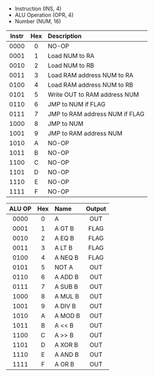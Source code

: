 * Instruction (INS, 4)
* ALU Operation (OPR, 4)
* Number (NUM, 16)

|Instr |Hex| Description                     |
|:----:|:-:|:--------------------------------|
| 0000 | 0 | NO-OP                           |
| 0001 | 1 | Load NUM to RA                  |
| 0010 | 2 | Load NUM to RB                  |
| 0011 | 3 | Load RAM address NUM to RA      |
| 0100 | 4 | Load RAM address NUM to RB      |
| 0101 | 5 | Write OUT to RAM address NUM    |
| 0110 | 6 | JMP to NUM if FLAG              |
| 0111 | 7 | JMP to RAM address NUM if FLAG  |
| 1000 | 8 | JMP to NUM                      |
| 1001 | 9 | JMP to RAM address NUM          |
| 1010 | A | NO-OP                           |
| 1011 | B | NO-OP                           |
| 1100 | C | NO-OP                           |
| 1101 | D | NO-OP                           |
| 1110 | E | NO-OP                           |
| 1111 | F | NO-OP                           |

|ALU OP|Hex| Name    | Output |
|:----:|:-:|:--------|:------:|
| 0000 | 0 | A       | OUT    |
| 0001 | 1 | A GT B  | FLAG   |
| 0010 | 2 | A EQ B  | FLAG   |
| 0011 | 3 | A LT B  | FLAG   |
| 0100 | 4 | A NEQ B | FLAG   |
| 0101 | 5 | NOT A   | OUT    |
| 0110 | 6 | A ADD B | OUT    |
| 0111 | 7 | A SUB B | OUT    |
| 1000 | 8 | A MUL B | OUT    |
| 1001 | 9 | A DIV B | OUT    |
| 1010 | A | A MOD B | OUT    |
| 1011 | B | A << B  | OUT    |
| 1100 | C | A >> B  | OUT    |
| 1101 | D | A XOR B | OUT    |
| 1110 | E | A AND B | OUT    |
| 1111 | F | A OR B  | OUT    |
